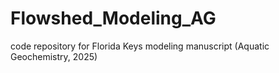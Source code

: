 # Flowshed_Modeling_AG
code repository for Florida Keys modeling manuscript (Aquatic Geochemistry, 2025)
